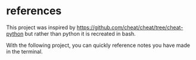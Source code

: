 # references

This project was inspired by  https://github.com/cheat/cheat/tree/cheat-python but rather than python it is recreated in bash.

With the following project, you can quickly reference notes you have made in the terminal.
